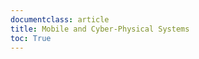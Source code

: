 ```yaml
---
documentclass: article
title: Mobile and Cyber-Physical Systems
toc: True
---
```


<!-- # Introduction -->
<!-- Network mobility history starts in the 80s with the first generation technology where a voice signal could be delivered using a circuit switched analog system. -->
<!-- Circuit switching is a method to enable two nodes to communicate with each over a dedicated physical link is reserved in the network. -->

<!-- Since 2.5G the circuit switched communication is complemented by a packet switched one for data transmission while, at least in the older generations, the voice signal was still transmitted via circuit switching. -->

<!-- As seen in figure \ref{5gfeatures} the 5G technology provides an improvement of different orders of magnitude in respect to the existing standards. -->
<!-- Still it is reductive to refer to 5G just as an improvement in respect to previous technologies: the softwarization of the network functions and the enlargement of the frequency bands are a radical change in communication science. -->

<!-- ![5G feature comparison\label{5gfeatures}](assets/5gfeatures.png) -->

<!-- ## MANETS -->
<!-- With the acronym MANETS, for Mobile ad-hoc networks, we refer to a decentralized type of wireless network. -->
<!-- In a MANET the nodes are autonomous and independent, also since their mobile and dynamic behaviour they have to be battery powered and able to communicate by exchanging packets via radio waves. -->

<!-- Originally the MANET approach was thought as a replacement for the first and second generation technologies of over twenty years ago. -->
<!-- By now the applications are limited, but given its robustness and the rapid deploying they are now essential to very specific use cases like emergency management, or communication in remote or hostile environments. -->

<!-- The absence of a fixed network infrastructure is dealt by the nodes via cooperation in a peer-to-peer fashion, this realizes a pure distributed system able to be reconfigured on the fly. -->
<!-- A fundamental concept in a MANET is the relation of neighborhood between nodes that share the same physical layer. -->
<!-- Given the indefiniteness of radio waves boundaries a non trivial Media Access Control (MAC) protocol is required, leading to an high bit error rate. -->

<!-- In IP networks the address is strictly correlated to the position of the device, even in mobile connectivity the range is given by a fixed router. -->
<!-- This does not hold for MANETS where frequent link failures and disconnections change arbitrarily the network topology, this implies the need for a dynamic multi-hop routing protocol where each node is a router. -->

<!-- Over the datalink and network layers, that are as we described different from the known IP stack, the usual transport layers protocols (TCP, UDP) are usable, providing a transparent implementation for the users. -->

<!-- ## Wireless Sensor Networks -->
<!-- The sensors are devices used to monitor an environment and gather informations. -->
<!-- Conventionally they are thought to be simple transducers connect by a cable to a centralized control device. -->

<!-- Wireless sensors are instead smart and autonomous battery powered devices, that must handle the wireless communication logic. -->
<!-- The need for a limited but unavoidable computational power can also be used to pre-process data and build a network when the communication is not limited to the sensor-controller channel. -->

<!-- The distribution of the devices and their peer-to-peer behaviour resembles the ad-hoc networks, but there are some fundamental differences that justify the separation of the two concepts. -->
<!-- First of all the sensors of a WSN can be in number several orders of magnitude more than the nodes in a MANET, also the devices are strongly constrained in power, computational capacities and memory, so they're not general purpose but instead tightly integrated with their task. -->

<!-- The range of possible applications for WSN is wide and comprises different domains, it is interesting to deepen the user localization task to compare WSN to other simpler and cheaper technologies like barcodes and RFIDs. -->
<!-- Both of them delegate the greatest part of the complexity to the reader and to obtain informations the user have to activate them at a very short distance. -->
<!-- While a barcode only carries a static information, RFIDs can be connected to little chemical sensors to provide dynamic information. -->

<!-- The greatest advantage of wireless sensors is the absence of user intervention. -->
<!-- In the context of user localization we could think of a WSN that periodically sends signals from all of its sensors, then the receiver on the user can infer its position by interpolating the signal directions and strengths. -->

<!-- ## IOT -->
<!-- There are many definitions of IOT, choose one! -->
<!-- The "things" are devices that are in some way related to electronics, software, sensors and network connectivity. -->

<!-- Currently the number of computer per person is rising up, surpassing in 2008 the number of living people in the world, with most of the devices that are not directly in use by human beings. -->
<!-- It is reasonable to state that the IOT technology was born during the transition from IPv4 and IPv6, where the huge number of possible devices interconnected reasonably freed humanity from preparing for another painful transition and simplified the strategies to assign addresses. -->

<!-- There is a strict correlation between sensors and cloud, as of today the computation of the produced data is delegated to external data centers making intense use of technologies like NO-SQL databases that are more flexible and prone to horizontal scaling. -->

<!-- The usual path of the information goes from the sensor to the cloud using a gateway, and to actuators from the cloud always using a gateway. -->
<!-- This multi-hop procedure can grow expensive in latency and other time measurements, leading to faults and inefficiencies when the relationship between sensors and actuators has real-time constraints. -->

<!-- The problem of this approach are even more evident in context where the sensors and the actuators are in the same environment, under the same gateway. -->
<!-- In this scenario it is certainly a better choice to create a closed loop between sensors and actuator, by moving part of the logic to the devices. -->
<!-- Of course this adaptation has costs and can be computational expensive to locally gather and process information from multiple sensors, given that in most cases the valuable informations are given by the WSN entirety and not by each single sensor. -->
<!-- Despite of this many times this quasi-optimal technical solution is not implemented because of business constraints about the retain of user data in private cloud solutions to enforce vendor lock-in. -->
